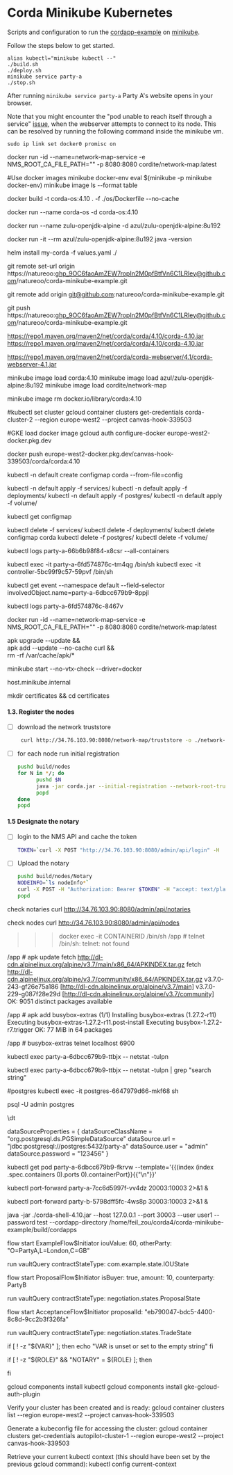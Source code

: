 # Corda Minikube Kubernetes

Scripts and configuration to run the [cordapp-example](https://github.com/corda/cordapp-example) on [minikube](https://github.com/kubernetes/minikube).

Follow the steps below to get started.
```
alias kubectl="minikube kubectl --"
./build.sh
./deploy.sh
minikube service party-a
./stop.sh
```

After running `minikube service party-a` Party A's website opens in your 
browser.

Note that you might encounter the "pod unable to reach itself through a
service" [issue](https://github.com/kubernetes/minikube/issues/1568), when 
the webserver attempts to connect to its node. This can be resolved by 
running the following command inside the minikube vm.

```
sudo ip link set docker0 promisc on
```


docker run  -id  --name=network-map-service -e NMS_ROOT_CA_FILE_PATH="" -p 8080:8080 cordite/network-map:latest

#Use docker images
minikube docker-env
eval $(minikube -p minikube docker-env)
minikube image ls --format table


docker build -t corda-os:4.10 . -f ./os/Dockerfile --no-cache


docker run --name corda-os -d corda-os:4.10


docker run --name zulu-openjdk-alpine -d azul/zulu-openjdk-alpine:8u192

docker run -it --rm azul/zulu-openjdk-alpine:8u192 java -version


helm install my-corda -f values.yaml ./

git remote set-url origin https://natureoo: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@github.com/natureoo/corda-minikube-example.git

git remote add origin git@github.com:natureoo/corda-minikube-example.git

git push https://natureoo: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@github.com/natureoo/corda-minikube-example.git

https://repo1.maven.org/maven2/net/corda/corda/4.10/corda-4.10.jar
https://repo1.maven.org/maven2/net/corda/corda/4.10/corda-4.10.jar

https://repo1.maven.org/maven2/net/corda/corda-webserver/4.1/corda-webserver-4.1.jar

minikube image load corda:4.10
minikube image load azul/zulu-openjdk-alpine:8u192
minikube image load cordite/network-map

minikube image rm docker.io/library/corda:4.10

#kubectl set cluster
gcloud container clusters get-credentials corda-cluster-2 --region europe-west2 --project canvas-hook-339503

#GKE load docker image
gcloud auth configure-docker europe-west2-docker.pkg.dev

docker push europe-west2-docker.pkg.dev/canvas-hook-339503/corda/corda:4.10



kubectl -n default create configmap corda --from-file=config

kubectl -n default apply -f services/
kubectl -n default apply -f deployments/
kubectl -n default apply -f postgres/
kubectl -n default apply -f volume/


kubectl get configmap

kubectl delete -f services/
kubectl delete -f deployments/
kubectl delete configmap corda
kubectl delete -f postgres/
kubectl delete -f volume/




kubectl logs party-a-66b6b98f84-x8csr --all-containers

kubectl exec -it party-a-6fd574876c-tm4qg  /bin/sh
kubectl exec -it controller-5bc99f9c57-59pvf  /bin/sh

kubectl get event --namespace default --field-selector involvedObject.name=party-a-6dbcc679b9-8ppjl

kubectl logs party-a-6fd574876c-8467v

docker run -id --name=network-map-service -e NMS_ROOT_CA_FILE_PATH="" -p 8080:8080 cordite/network-map:latest

apk upgrade --update && \
apk add --update --no-cache curl && \
rm -rf /var/cache/apk/*


minikube start --no-vtx-check --driver=docker


host.minikube.internal


mkdir certificates && cd certificates

#### 1.3. Register the nodes
- [ ] download the network truststore

    ```bash 
     curl http://34.76.103.90:8080/network-map/truststore -o ./network-truststore.jks
    ```
- [ ] for each node run initial registration

  ```bash
  pushd build/nodes
  for N in */; do
        pushd $N
        java -jar corda.jar --initial-registration --network-root-truststore ./certificates/network-truststore.jks --network-root-truststore-password trustpass
        popd
  done
  popd
  ```

#### 1.5 Designate the notary
- [ ] login to the NMS API and cache the token

  ```bash
  TOKEN=`curl -X POST "http://34.76.103.90:8080/admin/api/login" -H  "accept: text/plain" -H  "Content-Type: application/json" -d "{  \"user\": \"sa\",  \"password\": \"admin\"}"`
  ```


- [ ] Upload the notary

    ```bash
    pushd build/nodes/Notary
    NODEINFO=`ls nodeInfo*`
    curl -X POST -H "Authorization: Bearer $TOKEN" -H "accept: text/plain" -H "Content-Type: application/octet-stream" --data-binary @$NODEINFO http://34.76.103.90:8080/admin/api/notaries/validating
    popd


check notaries
curl http://34.76.103.90:8080/admin/api/notaries

check nodes
curl http://34.76.103.90:8080/admin/api/nodes



>>> docker exec -it CONTAINERID /bin/sh
/app # telnet
/bin/sh: telnet: not found

/app # apk update
fetch http://dl-cdn.alpinelinux.org/alpine/v3.7/main/x86_64/APKINDEX.tar.gz
fetch http://dl-cdn.alpinelinux.org/alpine/v3.7/community/x86_64/APKINDEX.tar.gz
v3.7.0-243-gf26e75a186 [http://dl-cdn.alpinelinux.org/alpine/v3.7/main]
v3.7.0-229-g087f28e29d [http://dl-cdn.alpinelinux.org/alpine/v3.7/community]
OK: 9051 distinct packages available

/app # apk add busybox-extras
(1/1) Installing busybox-extras (1.27.2-r11)
Executing busybox-extras-1.27.2-r11.post-install
Executing busybox-1.27.2-r7.trigger
OK: 77 MiB in 64 packages

/app # busybox-extras telnet localhost 6900


kubectl exec party-a-6dbcc679b9-ttbjx -- netstat -tulpn

kubectl exec party-a-6dbcc679b9-ttbjx -- netstat -tulpn | grep "search string"



#postgres
kubectl exec -it postgres-6647979d66-mkf68 sh


psql -U admin postgres


\dt


dataSourceProperties = {
dataSourceClassName = "org.postgresql.ds.PGSimpleDataSource"
dataSource.url = "jdbc:postgresql://postgres:5432/party-a"
dataSource.user = "admin"
dataSource.password = "123456"
}

kubectl get pod party-a-6dbcc679b9-fkrvw --template='{{(index (index .spec.containers 0).ports 0).containerPort}}{{"\n"}}'

kubectl port-forward party-a-7cc6d5997f-vv4dz 20003:10003  2>&1 &

kubectl port-forward party-b-5798dff5fc-4ws8p 30003:10003  2>&1 &




java -jar ./corda-shell-4.10.jar --host 127.0.0.1 --port 30003 --user user1 --password test --cordapp-directory /home/feil_zou/corda4/corda-minikube-example/build/cordapps

flow start ExampleFlow$Initiator iouValue: 60, otherParty: "O=PartyA,L=London,C=GB"

run vaultQuery contractStateType: com.example.state.IOUState


flow start ProposalFlow$Initiator isBuyer: true, amount: 10, counterparty: PartyB

run vaultQuery contractStateType: negotiation.states.ProposalState

flow start AcceptanceFlow$Initiator proposalId: "eb790047-bdc5-4400-8c8d-9cc2b3f326fa"

run vaultQuery contractStateType: negotiation.states.TradeState


if [ ! -z "${VAR}" ]; then
echo "VAR is unset or set to the empty string"
fi

if [ ! -z "${ROLE}" &&  "NOTARY" = ${ROLE} ]; then

fi



gcloud components install kubectl
gcloud components install gke-gcloud-auth-plugin


Verify your cluster has been created and is ready:
gcloud container clusters list  --region europe-west2 --project canvas-hook-339503

Generate a kubeconfig file for accessing the cluster:
gcloud container clusters get-credentials autopilot-cluster-1 --region europe-west2 --project canvas-hook-339503

Retrieve your current kubectl context (this should have been set by the previous gcloud command):
kubectl config current-context

